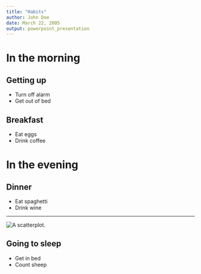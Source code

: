 ```yaml
---
title: "Habits"
author: John Doe
date: March 22, 2005
output: powerpoint_presentation
---
```


# In the morning

## Getting up

- Turn off alarm
- Get out of bed

## Breakfast

- Eat eggs
- Drink coffee

# In the evening

## Dinner

- Eat spaghetti
- Drink wine

---

![A scatterplot.](Presentation-figure/cars-1.png)

## Going to sleep

- Get in bed
- Count sheep
